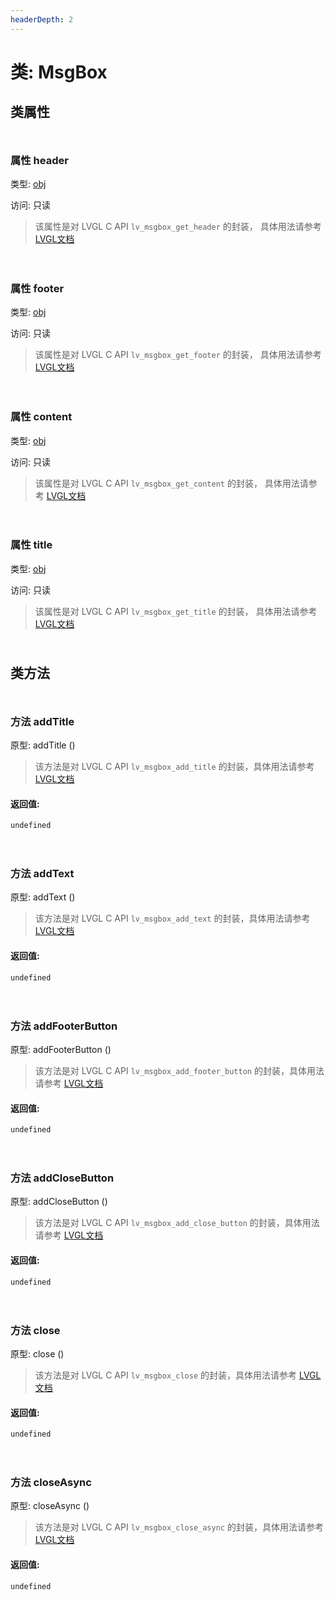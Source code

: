 ```yaml
---
headerDepth: 2
---
```


# 类: MsgBox
## 类属性

<p style="height: 10px;margin:0px"></p>

### <span class='member-header property'></span> 属性 header

类型: [obj](obj.html)

访问: 只读

> 该属性是对 LVGL C API `lv_msgbox_get_header` 的封装，
> 具体用法请参考  [LVGL文档](https://docs.lvgl.io/9.0/API/index.html)


<p style="height: 10px;margin:0px"></p>

<p style="height: 10px;margin:0px"></p>

### <span class='member-header property'></span> 属性 footer

类型: [obj](obj.html)

访问: 只读

> 该属性是对 LVGL C API `lv_msgbox_get_footer` 的封装，
> 具体用法请参考  [LVGL文档](https://docs.lvgl.io/9.0/API/index.html)


<p style="height: 10px;margin:0px"></p>

<p style="height: 10px;margin:0px"></p>

### <span class='member-header property'></span> 属性 content

类型: [obj](obj.html)

访问: 只读

> 该属性是对 LVGL C API `lv_msgbox_get_content` 的封装，
> 具体用法请参考  [LVGL文档](https://docs.lvgl.io/9.0/API/index.html)


<p style="height: 10px;margin:0px"></p>

<p style="height: 10px;margin:0px"></p>

### <span class='member-header property'></span> 属性 title

类型: [obj](obj.html)

访问: 只读

> 该属性是对 LVGL C API `lv_msgbox_get_title` 的封装，
> 具体用法请参考  [LVGL文档](https://docs.lvgl.io/9.0/API/index.html)


<p style="height: 10px;margin:0px"></p>

## 类方法

<p style="height: 10px;margin:0px"></p>

### <span class='member-header function'></span> 方法  addTitle


原型:  addTitle
 ()

> 该方法是对 LVGL C API `lv_msgbox_add_title` 的封装，具体用法请参考  [LVGL文档](https://docs.lvgl.io/9.0/API/index.html)

#### 返回值:

`undefined`

<p style="height: 10px;margin:0px"></p>

<p style="height: 10px;margin:0px"></p>

### <span class='member-header function'></span> 方法  addText


原型:  addText
 ()

> 该方法是对 LVGL C API `lv_msgbox_add_text` 的封装，具体用法请参考  [LVGL文档](https://docs.lvgl.io/9.0/API/index.html)

#### 返回值:

`undefined`

<p style="height: 10px;margin:0px"></p>

<p style="height: 10px;margin:0px"></p>

### <span class='member-header function'></span> 方法  addFooterButton


原型:  addFooterButton
 ()

> 该方法是对 LVGL C API `lv_msgbox_add_footer_button` 的封装，具体用法请参考  [LVGL文档](https://docs.lvgl.io/9.0/API/index.html)

#### 返回值:

`undefined`

<p style="height: 10px;margin:0px"></p>

<p style="height: 10px;margin:0px"></p>

### <span class='member-header function'></span> 方法  addCloseButton


原型:  addCloseButton
 ()

> 该方法是对 LVGL C API `lv_msgbox_add_close_button` 的封装，具体用法请参考  [LVGL文档](https://docs.lvgl.io/9.0/API/index.html)

#### 返回值:

`undefined`

<p style="height: 10px;margin:0px"></p>

<p style="height: 10px;margin:0px"></p>

### <span class='member-header function'></span> 方法  close


原型:  close
 ()

> 该方法是对 LVGL C API `lv_msgbox_close` 的封装，具体用法请参考  [LVGL文档](https://docs.lvgl.io/9.0/API/index.html)

#### 返回值:

`undefined`

<p style="height: 10px;margin:0px"></p>

<p style="height: 10px;margin:0px"></p>

### <span class='member-header function'></span> 方法  closeAsync


原型:  closeAsync
 ()

> 该方法是对 LVGL C API `lv_msgbox_close_async` 的封装，具体用法请参考  [LVGL文档](https://docs.lvgl.io/9.0/API/index.html)

#### 返回值:

`undefined`

<p style="height: 10px;margin:0px"></p>


